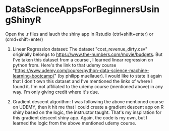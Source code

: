 # DataScienceAppsForBeginnersUsingShinyR
Open the .r files and lauch the shiny app in Rstudio (ctrl+shift+enter) or (cmd+shift+enter) 

1. Linear Regression dataset: The dataset "cost_revenue_dirty.csv" originally belongs to https://www.the-numbers.com/movie/budgets. But I've taken this dataset from a course , I learned linear regression on python from. Here's the link to that udemy course "https://www.udemy.com/course/python-data-science-machine-learning-bootcamp/" (by philipp muellauer).
I would like to state it again that I don't own this dataset and I've mentioned the links of where I found it. I'm not affiliated to the udemy course (mentioned above) in any way. I'm only giving credit where it's due.

2. Gradient descent algorithm: I was following the above mentioned course on UDEMY, then it hit me that I could create a gradient descent app on R shiny based on the logic, the instructor taught. That's my inspiration for this gradient descent shiny app. Again, the code is my own, but I learned the logic from the above mentioned udemy course.
